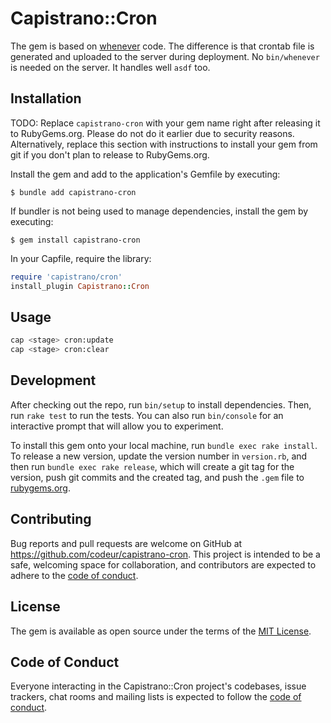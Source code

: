 # Capistrano::Cron

The gem is based on [whenever](https://github.com/javan/whenever) code.
The difference is that crontab file is generated and uploaded to the server during deployment.
No `bin/whenever` is needed on the server. It handles well `asdf` too.

## Installation

TODO: Replace `capistrano-cron` with your gem name right after releasing it to RubyGems.org. Please do not do it earlier due to security reasons. Alternatively, replace this section with instructions to install your gem from git if you don't plan to release to RubyGems.org.

Install the gem and add to the application's Gemfile by executing:

    $ bundle add capistrano-cron

If bundler is not being used to manage dependencies, install the gem by executing:

    $ gem install capistrano-cron

In your Capfile, require the library:

```ruby
require 'capistrano/cron'
install_plugin Capistrano::Cron
```

## Usage

```sh
cap <stage> cron:update
cap <stage> cron:clear
```

## Development

After checking out the repo, run `bin/setup` to install dependencies. Then, run `rake test` to run the tests. You can also run `bin/console` for an interactive prompt that will allow you to experiment.

To install this gem onto your local machine, run `bundle exec rake install`. To release a new version, update the version number in `version.rb`, and then run `bundle exec rake release`, which will create a git tag for the version, push git commits and the created tag, and push the `.gem` file to [rubygems.org](https://rubygems.org).

## Contributing

Bug reports and pull requests are welcome on GitHub at https://github.com/codeur/capistrano-cron. This project is intended to be a safe, welcoming space for collaboration, and contributors are expected to adhere to the [code of conduct](https://github.com/codeur/capistrano-cron/blob/main/CODE_OF_CONDUCT.md).

## License

The gem is available as open source under the terms of the [MIT License](https://opensource.org/licenses/MIT).

## Code of Conduct

Everyone interacting in the Capistrano::Cron project's codebases, issue trackers, chat rooms and mailing lists is expected to follow the [code of conduct](https://github.com/codeur/capistrano-cron/blob/main/CODE_OF_CONDUCT.md).
